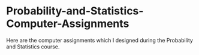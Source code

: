 # Probability-and-Statistics-Computer-Assignments
Here are the computer assignments which I designed during the Probability and Statistics course.
